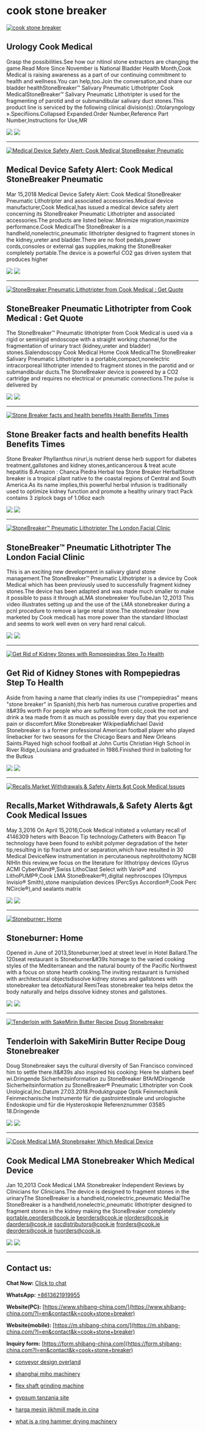 # cook stone breaker

<a href="https://swt.shibang-china.com/?l=en&img&k=cook+stone+breaker" target="_blank">![cook stone breaker](http://static.shibang-china.com/all-800x300/1475.jpg)</a>

## Urology Cook Medical
Grasp the possibilities.See how our nitinol stone extractors are changing the game.Read More Since November is National Bladder Health Month,Cook Medical is raising awareness as a part of our continuing commitment to health and wellness.You can help,too.Join the conversation,and share our bladder healthStoneBreaker™ Salivary Pneumatic Lithotripter Cook MedicalStoneBreaker™ Salivary Pneumatic Lithotripter is used for the fragmenting of parotid and or submandibular salivary duct stones.This product line is serviced by the following clinical division(s):.Otolaryngology ».Specifiions.Collapsed Expanded.Order Number,Reference Part Number,Instructions for Use,MR


<a href="https://whatsapp.shibangsoft.com/WhatsApp.php" target="_blank" title="WhatsApp">![](http://static.shibang-china.com/icon/whatsapp.png)</a> <a href="https://swt.shibang-china.com/?l=en&icon&k=cook+stone+breaker" target="_blank">![](http://static.shibang-china.com/icon/chat-en.png)</a>

---

<a href="https://swt.shibang-china.com/?l=en&img&k=cook+stone+breaker" target="_blank">![Medical Device Safety Alert: Cook Medical StoneBreaker Pneumatic](http://static.shibang-china.com/all-800x300/1289.jpg)</a>

## Medical Device Safety Alert: Cook Medical StoneBreaker Pneumatic
Mar 15,2018 Medical Device Safety Alert: Cook Medical StoneBreaker Pneumatic Lithotripter and associated accessories.Medical device manufacturer,Cook Medical,has issued a medical device safety alert concerning its StoneBreaker Pneumatic Lithotripter and associated accessories.The products are listed below:.Minimize migration,maximize performance.Cook MedicalThe StoneBreaker is a handheld,nonelectric,pneumatic lithotripter designed to fragment stones in the kidney,ureter and bladder.There are no foot pedals,power cords,consoles or external gas supplies,making the StoneBreaker completely portable.The device is a powerful CO2 gas driven system that produces higher


<a href="https://whatsapp.shibangsoft.com/WhatsApp.php" target="_blank" title="WhatsApp">![](http://static.shibang-china.com/icon/whatsapp.png)</a> <a href="https://swt.shibang-china.com/?l=en&icon&k=cook+stone+breaker" target="_blank">![](http://static.shibang-china.com/icon/chat-en.png)</a>

---

<a href="https://swt.shibang-china.com/?l=en&img&k=cook+stone+breaker" target="_blank">![StoneBreaker Pneumatic Lithotripter from Cook Medical : Get Quote](http://static.shibang-china.com/all-800x300/1480.jpg)</a>

## StoneBreaker Pneumatic Lithotripter from Cook Medical : Get Quote
The StoneBreaker™ Pneumatic lithotripter from Cook Medical is used via a rigid or semirigid endoscope with a straight working channel,for the fragmentation of urinary tract (kidney,ureter and bladder) stones.Sialendoscopy Cook Medical Home Cook MedicalThe StoneBreaker Salivary Pneumatic Lithotripter is a portable,compact,nonelectric intracorporeal lithotripter intended to fragment stones in the parotid and or submandibular ducts.The StoneBreaker device is powered by a CO2 cartridge and requires no electrical or pneumatic connections.The pulse is delivered by


<a href="https://whatsapp.shibangsoft.com/WhatsApp.php" target="_blank" title="WhatsApp">![](http://static.shibang-china.com/icon/whatsapp.png)</a> <a href="https://swt.shibang-china.com/?l=en&icon&k=cook+stone+breaker" target="_blank">![](http://static.shibang-china.com/icon/chat-en.png)</a>

---

<a href="https://swt.shibang-china.com/?l=en&img&k=cook+stone+breaker" target="_blank">![Stone Breaker facts and health benefits Health Benefits Times](http://static.shibang-china.com/all-800x300/618.jpg)</a>

## Stone Breaker facts and health benefits Health Benefits Times
Stone Breaker Phyllanthus niruri,is nutrient dense herb support for diabetes treatment,gallstones and kidney stones,anticancerous & treat acute hepatitis B.Amazon : Chanca Piedra Herbal tea Stone Breaker HerbalStone breaker is a tropical plant native to the coastal regions of Central and South America.As its name implies,this powerful herbal infusion is traditionally used to optimize kidney function and promote a healthy urinary tract Pack contains 3 ziplock bags of 1.06oz each


<a href="https://whatsapp.shibangsoft.com/WhatsApp.php" target="_blank" title="WhatsApp">![](http://static.shibang-china.com/icon/whatsapp.png)</a> <a href="https://swt.shibang-china.com/?l=en&icon&k=cook+stone+breaker" target="_blank">![](http://static.shibang-china.com/icon/chat-en.png)</a>

---

<a href="https://swt.shibang-china.com/?l=en&img&k=cook+stone+breaker" target="_blank">![StoneBreaker™ Pneumatic Lithotripter The London Facial Clinic](http://static.shibang-china.com/all-800x300/1037.jpg)</a>

## StoneBreaker™ Pneumatic Lithotripter The London Facial Clinic
This is an exciting new development in salivary gland stone management.The StoneBreaker™ Pneumatic Lithotripter is a device by Cook Medical which has been previously used to successfully fragment kidney stones.The device has been adapted and was made much smaller to make it possible to pass it through aLMA stonebreaker YouTubeJan 12,2013 This video illustrates setting up and the use of the LMA stonebreaker during a pcnl procedure to remove a large renal stone.The stonebreaker (now marketed by Cook medical) has more power than the standard lithoclast and seems to work well even on very hard renal calculi.


<a href="https://whatsapp.shibangsoft.com/WhatsApp.php" target="_blank" title="WhatsApp">![](http://static.shibang-china.com/icon/whatsapp.png)</a> <a href="https://swt.shibang-china.com/?l=en&icon&k=cook+stone+breaker" target="_blank">![](http://static.shibang-china.com/icon/chat-en.png)</a>

---

<a href="https://swt.shibang-china.com/?l=en&img&k=cook+stone+breaker" target="_blank">![Get Rid of Kidney Stones with Rompepiedras Step To Health](http://static.shibang-china.com/all-800x300/871.jpg)</a>

## Get Rid of Kidney Stones with Rompepiedras Step To Health
Aside from having a name that clearly indies its use ("rompepiedras" means "stone breaker" in Spanish),this herb has numerous curative properties and it&#39s worth For people who are suffering from colic,cook the root and drink a tea made from it as much as possible every day that you experience pain or discomfort.Mike Stonebreaker WikipediaMichael David Stonebreaker is a former professional American football player who played linebacker for two seasons for the Chicago Bears and New Orleans Saints.Played high school football at John Curtis Christian High School in River Ridge,Louisiana and graduated in 1986.Finished third in balloting for the Butkus


<a href="https://whatsapp.shibangsoft.com/WhatsApp.php" target="_blank" title="WhatsApp">![](http://static.shibang-china.com/icon/whatsapp.png)</a> <a href="https://swt.shibang-china.com/?l=en&icon&k=cook+stone+breaker" target="_blank">![](http://static.shibang-china.com/icon/chat-en.png)</a>

---

<a href="https://swt.shibang-china.com/?l=en&img&k=cook+stone+breaker" target="_blank">![Recalls,Market Withdrawals,& Safety Alerts &gt Cook Medical Issues](http://static.shibang-china.com/all-800x300/223.jpg)</a>

## Recalls,Market Withdrawals,& Safety Alerts &gt Cook Medical Issues
May 3,2016 On April 15,2016,Cook Medical initiated a voluntary recall of 4146309 heters with Beacon Tip technology.Catheters with Beacon Tip technology have been found to exhibit polymer degradation of the heter tip,resulting in tip fracture and or separation,which have resulted in 30 Medical DeviceNew instrumentation in percutaneous nephrolithotomy NCBI NIHIn this review,we focus on the literature for lithotripsy devices (Gyrus ACMI CyberWand®,Swiss LithoClast Select with Vario® and LithoPUMP®,Cook LMA StoneBreaker®),digital nephroscopes (Olympus Invisio® Smith),stone manipulation devices (PercSys Accordion®,Cook Perc NCircle®),and sealants matrix


<a href="https://whatsapp.shibangsoft.com/WhatsApp.php" target="_blank" title="WhatsApp">![](http://static.shibang-china.com/icon/whatsapp.png)</a> <a href="https://swt.shibang-china.com/?l=en&icon&k=cook+stone+breaker" target="_blank">![](http://static.shibang-china.com/icon/chat-en.png)</a>

---

<a href="https://swt.shibang-china.com/?l=en&img&k=cook+stone+breaker" target="_blank">![Stoneburner: Home](http://static.shibang-china.com/all-800x300/1298.jpg)</a>

## Stoneburner: Home
Opened in June of 2013,Stoneburner,loed at street level in Hotel Ballard.The 120seat restaurant is Stoneburner&#39s homage to the varied cooking styles of the Mediterranean and the natural bounty of the Pacific Northwest with a focus on stone hearth cooking.The inviting restaurant is furnished with architectural objectsdissolve kidney stones and gallstones with stonebreaker tea detoxNatural RemiTeas stonebreaker tea helps detox the body naturally and helps dissolve kidney stones and gallstones.


<a href="https://whatsapp.shibangsoft.com/WhatsApp.php" target="_blank" title="WhatsApp">![](http://static.shibang-china.com/icon/whatsapp.png)</a> <a href="https://swt.shibang-china.com/?l=en&icon&k=cook+stone+breaker" target="_blank">![](http://static.shibang-china.com/icon/chat-en.png)</a>

---

<a href="https://swt.shibang-china.com/?l=en&img&k=cook+stone+breaker" target="_blank">![Tenderloin with SakeMirin Butter Recipe Doug Stonebreaker](http://static.shibang-china.com/all-800x300/381.jpg)</a>

## Tenderloin with SakeMirin Butter Recipe Doug Stonebreaker
Doug Stonebreaker says the cultural diversity of San Francisco convinced him to settle there.It&#39s also inspired his cooking: Here he slathers beef wi.Dringende Sicherheitsinformation zu StoneBreaker BfArMDringende Sicherheitsinformation zu StoneBreaker® Pneumatic Lithotripter von Cook Urological,Inc.Datum 27.03.2018.Produktgruppe Optik Feinmechanik Feinmechanische Instrumente für die gastrointestinale und urologische Endoskopie und für die Hysteroskopie Referenznummer 03585 18.Dringende


<a href="https://whatsapp.shibangsoft.com/WhatsApp.php" target="_blank" title="WhatsApp">![](http://static.shibang-china.com/icon/whatsapp.png)</a> <a href="https://swt.shibang-china.com/?l=en&icon&k=cook+stone+breaker" target="_blank">![](http://static.shibang-china.com/icon/chat-en.png)</a>

---

<a href="https://swt.shibang-china.com/?l=en&img&k=cook+stone+breaker" target="_blank">![Cook Medical LMA Stonebreaker Which Medical Device](http://static.shibang-china.com/all-800x300/577.jpg)</a>

## Cook Medical LMA Stonebreaker Which Medical Device
Jan 10,2013 Cook Medical LMA Stonebreaker Independent Reviews by Clinicians for Clinicians.The device is designed to fragment stones in the urinaryThe StoneBreaker is a handheld,nonelectric,pneumatic MedialThe StoneBreaker is a handheld,nonelectric,pneumatic lithotripter designed to fragment stones in the kidney making the StoneBreaker completely portable.oeorders@cook.ie beorders@cook.ie nlorders@cook.ie daorders@cook.ie sscdistributors@cook.ie frorders@cook.ie deorders@cook.ie huorders@cook.ie.


<a href="https://whatsapp.shibangsoft.com/WhatsApp.php" target="_blank" title="WhatsApp">![](http://static.shibang-china.com/icon/whatsapp.png)</a> <a href="https://swt.shibang-china.com/?l=en&icon&k=cook+stone+breaker" target="_blank">![](http://static.shibang-china.com/icon/chat-en.png)</a>

---
## Contact us:

**Chat Now:** [Click to chat](https://swt.shibang-china.com?l=en&contact&k=cook+stone+breaker)

**WhatsApp:**  [+8613621919955](https://whatsapp.shibangsoft.com/WhatsApp.php)

**Website(PC):** [https://www.shibang-china.com/](https://www.shibang-china.com/?l=en&contact&k=cook+stone+breaker)

**Website(mobile):** [https://m.shibang-china.com/](https://m.shibang-china.com/?l=en&contact&k=cook+stone+breaker)

**Inquiry form:** [https://form.shibang-china.com](https://form.shibang-china.com?l=en&contact&k=cook+stone+breaker)

* [conveyor design overland](../120/conveyor%20design%20overland.md)

* [shanghai miho machinery](../111/shanghai%20miho%20machinery.md)

* [flex shaft grinding machine](../111/flex%20shaft%20grinding%20machine.md)

* [gypsum tanzania site](../112/gypsum%20tanzania%20site.md)

* [harga mesin jikhmill made in cina](../120/harga%20mesin%20jikhmill%20made%20in%20cina.md)

* [what is a ring hammer drying machinery](../124/what%20is%20a%20ring%20hammer%20drying%20machinery.md)